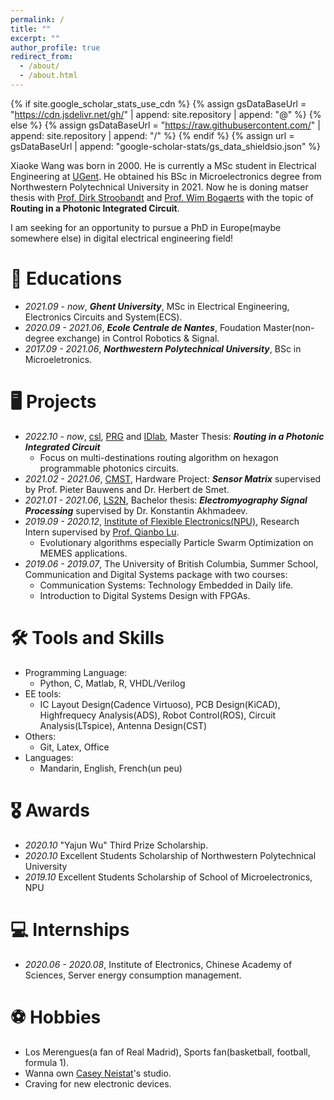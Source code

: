 ```yaml
---
permalink: /
title: ""
excerpt: ""
author_profile: true
redirect_from: 
  - /about/
  - /about.html
---
```


{% if site.google_scholar_stats_use_cdn %}
{% assign gsDataBaseUrl = "https://cdn.jsdelivr.net/gh/" | append: site.repository | append: "@" %}
{% else %}
{% assign gsDataBaseUrl = "https://raw.githubusercontent.com/" | append: site.repository | append: "/" %}
{% endif %}
{% assign url = gsDataBaseUrl | append: "google-scholar-stats/gs_data_shieldsio.json" %}

<span class='anchor' id='about-me'></span>

Xiaoke Wang was born in 2000. He is currently a MSc student in Electrical Engineering at [UGent](https://www.ugent.be/). He obtained his BSc in Microelectronics degree from Northwestern Polytechnical University in 2021. Now he is doning matser thesis with [Prof. Dirk Stroobandt](https://users.elis.ugent.be/~dstrooba/dstr_bio.html) and [Prof. Wim Bogaerts](https://photonics.intec.ugent.be/contact/people.asp?ID=2) with the topic of **Routing in a Photonic Integrated Circuit**.   
  
  

I am seeking for an opportunity to pursue a PhD in Europe(maybe somewhere else) in digital electrical engineering field!

<!-- My research interest includes neural machine translation and computer vision. I have published more than 100 papers at the top international AI conferences with total <a href='https://scholar.google.com/citations?user=DhtAFkwAAAAJ'>google scholar citations <strong><span id='total_cit'>260000+</span></strong></a> (You can also use google scholar badge <a href='https://scholar.google.com/citations?user=DhtAFkwAAAAJ'><img src="https://img.shields.io/endpoint?url={{ url | url_encode }}&logo=Google%20Scholar&labelColor=f6f6f6&color=9cf&style=flat&label=citations"></a>). -->


<!-- # 🔥 News
- *2022.02*: &nbsp;🎉🎉 Lorem ipsum dolor sit amet, consectetur adipiscing elit. Vivamus ornare aliquet ipsum, ac tempus justo dapibus sit amet. 
- *2022.02*: &nbsp;🎉🎉 Lorem ipsum dolor sit amet, consectetur adipiscing elit. Vivamus ornare aliquet ipsum, ac tempus justo dapibus sit amet.  -->

<!-- # 📝 Publications 

<div class='paper-box'><div class='paper-box-image'><div><div class="badge">CVPR 2016</div><img src='images/500x300.png' alt="sym" width="100%"></div></div>
<div class='paper-box-text' markdown="1">

[Deep Residual Learning for Image Recognition](https://openaccess.thecvf.com/content_cvpr_2016/papers/He_Deep_Residual_Learning_CVPR_2016_paper.pdf)

**Kaiming He**, Xiangyu Zhang, Shaoqing Ren, Jian Sun

[**Project**](https://scholar.google.com/citations?view_op=view_citation&hl=zh-CN&user=DhtAFkwAAAAJ&citation_for_view=DhtAFkwAAAAJ:ALROH1vI_8AC) <strong><span class='show_paper_citations' data='DhtAFkwAAAAJ:ALROH1vI_8AC'></span></strong>
- Lorem ipsum dolor sit amet, consectetur adipiscing elit. Vivamus ornare aliquet ipsum, ac tempus justo dapibus sit amet. 
</div>
</div>

- [Lorem ipsum dolor sit amet, consectetur adipiscing elit. Vivamus ornare aliquet ipsum, ac tempus justo dapibus sit amet](https://github.com), A, B, C, **CVPR 2020** -->

# 📖 Educations
- *2021.09 - now*, ***Ghent University***, MSc in Electrical Engineering, Electronics Circuits and System(ECS).  
- *2020.09 - 2021.06*, ***Ecole Centrale de Nantes***, Foudation Master(non-degree exchange) in Control Robotics & Signal.
- *2017.09 - 2021.06*, ***Northwestern Polytechnical University***, BSc in Microeletronics. 


# 🖥 Projects
- *2022.10 - now*, [csl](https://www.ugent.be/ea/elis/en/research/csl), [PRG](https://photonics.intec.ugent.be/) and [IDlab](https://www.ugent.be/ea/idlab/en), Master Thesis: ***Routing in a Photonic Integrated Circuit***
  - Focus on multi-destinations routing algorithm on hexagon programmable photonics circuits.
- *2021.02 - 2021.06*, [CMST](https://www.cmst.be/), Hardware Project: ***Sensor Matrix*** supervised by Prof. Pieter Bauwens and Dr. Herbert de Smet.
- *2021.01 - 2021.06*, [LS2N](https://www.ec-nantes.fr/english-version/research/laboratory-of-digital-sciences-of-nantes-ls2n), Bachelor thesis: ***Electromyography Signal Processing*** supervised by Dr. Konstantin Akhmadeev.
- *2019.09 - 2020.12*, [Institute of Flexible Electronics(NPU)](https://ife.nwpu.edu.cn/English/News/News.htm), Research Intern supervised by [Prof. Qianbo Lu](https://scholar.google.com/citations?user=wmF6mgQAAAAJ&hl=en).
  - Evolutionary algorithms especially Particle Swarm Optimization on MEMES applications.
- *2019.06 - 2019.07*, The University of British Columbia, Summer School, Communication and Digital Systems package with two courses:
  - Communication Systems: Technology Embedded in Daily life.
  - Introduction to Digital Systems Design with FPGAs. 

<!-- # 💬 Invited Talks
- *2021.06*, Lorem ipsum dolor sit amet, consectetur adipiscing elit. Vivamus ornare aliquet ipsum, ac tempus justo dapibus sit amet. 
- *2021.03*, Lorem ipsum dolor sit amet, consectetur adipiscing elit. Vivamus ornare aliquet ipsum, ac tempus justo dapibus sit amet.  \| [\[video\]](https://github.com/)
 -->
 
# 🛠 Tools and Skills
- Programming Language:
  - Python, C, Matlab, R, VHDL/Verilog
- EE tools:
  - IC Layout Design(Cadence Virtuoso), PCB Design(KiCAD), Highfrequecy Analysis(ADS), Robot Control(ROS),  Circuit Analysis(LTspice), Antenna Design(CST)
- Others:
  - Git, Latex, Office
- Languages:
  - Mandarin, English, French(un peu)
 
# 🎖 Awards
- *2020.10* "Yajun Wu" Third Prize Scholarship.
- *2020.10* Excellent Students Scholarship of Northwestern Polytechnical University
- *2019.10* Excellent Students Scholarship of School of Microelectronics, NPU 

# 💻 Internships
- *2020.06 - 2020.08*, Institute of Electronics, Chinese Academy of Sciences, Server energy consumption management.


# ⚽ Hobbies
- Los Merengues(a fan of Real Madrid), Sports fan(basketball, football, formula 1).
- Wanna own [Casey Neistat](https://www.youtube.com/watch?v=dSmsQraeCVM)'s studio.
- Craving for new electronic devices.
